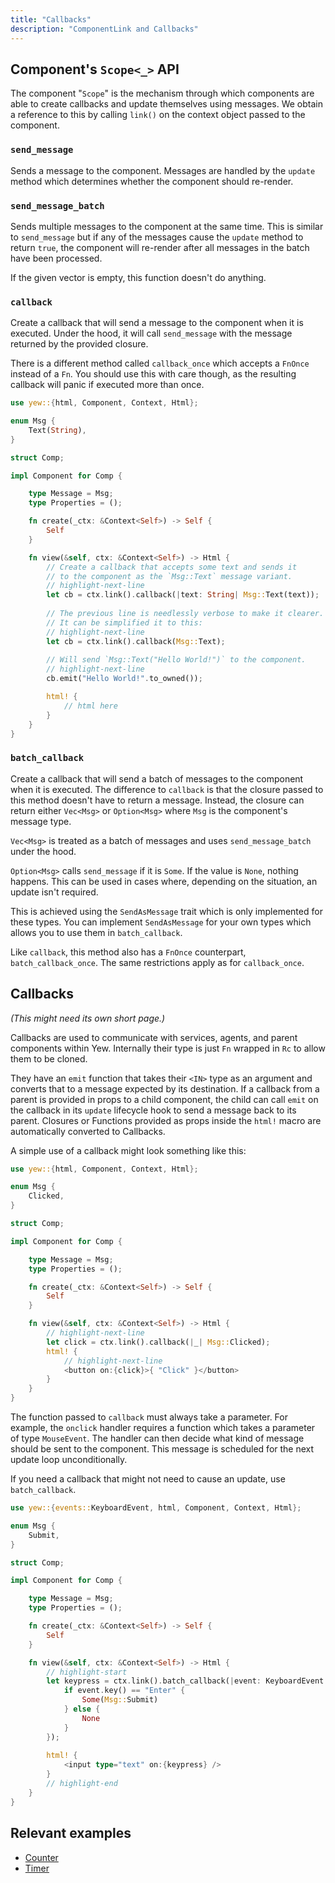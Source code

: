 ```yaml
---
title: "Callbacks"
description: "ComponentLink and Callbacks"
---
```


## Component's `Scope<_>` API

The component "`Scope`" is the mechanism through which components are able to create callbacks and update themselves 
using messages. We obtain a reference to this by calling `link()` on the context object passed to the component.

### `send_message`

Sends a message to the component.
Messages are handled by the `update` method which determines whether the component should re-render.

### `send_message_batch`

Sends multiple messages to the component at the same time.
This is similar to `send_message` but if any of the messages cause the `update` method to return `true`,
the component will re-render after all messages in the batch have been processed.

If the given vector is empty, this function doesn't do anything.

### `callback`

Create a callback that will send a message to the component when it is executed.
Under the hood, it will call `send_message` with the message returned by the provided closure.

There is a different method called `callback_once` which accepts a `FnOnce` instead of a `Fn`.
You should use this with care though, as the resulting callback will panic if executed more than once.

```rust
use yew::{html, Component, Context, Html};

enum Msg {
    Text(String),
}

struct Comp;

impl Component for Comp {

    type Message = Msg;
    type Properties = ();

    fn create(_ctx: &Context<Self>) -> Self {
        Self
    }

    fn view(&self, ctx: &Context<Self>) -> Html {
        // Create a callback that accepts some text and sends it 
        // to the component as the `Msg::Text` message variant.
        // highlight-next-line
        let cb = ctx.link().callback(|text: String| Msg::Text(text));
            
        // The previous line is needlessly verbose to make it clearer.
        // It can be simplified it to this:
        // highlight-next-line
        let cb = ctx.link().callback(Msg::Text);
            
        // Will send `Msg::Text("Hello World!")` to the component.
        // highlight-next-line
        cb.emit("Hello World!".to_owned());

        html! {
            // html here
        }
    }
}
```

### `batch_callback`

Create a callback that will send a batch of messages to the component when it is executed.
The difference to `callback` is that the closure passed to this method doesn't have to return a message.
Instead, the closure can return either `Vec<Msg>` or `Option<Msg>` where `Msg` is the component's message type.

`Vec<Msg>` is treated as a batch of messages and uses `send_message_batch` under the hood.

`Option<Msg>` calls `send_message` if it is `Some`. If the value is `None`, nothing happens.
This can be used in cases where, depending on the situation, an update isn't required.

This is achieved using the `SendAsMessage` trait which is only implemented for these types.
You can implement `SendAsMessage` for your own types which allows you to use them in `batch_callback`.

Like `callback`, this method also has a `FnOnce` counterpart, `batch_callback_once`.
The same restrictions apply as for `callback_once`.

## Callbacks

_\(This might need its own short page.\)_

Callbacks are used to communicate with services, agents, and parent components within Yew.
Internally their type is just `Fn` wrapped in `Rc` to allow them to be cloned.

They have an `emit` function that takes their `<IN>` type as an argument and converts that to a message expected by its destination. If a callback from a parent is provided in props to a child component, the child can call `emit` on the callback in its `update` lifecycle hook to send a message back to its parent. Closures or Functions provided as props inside the `html!` macro are automatically converted to Callbacks.

A simple use of a callback might look something like this:

```rust
use yew::{html, Component, Context, Html};

enum Msg {
    Clicked,
}

struct Comp;

impl Component for Comp {

    type Message = Msg;
    type Properties = ();

    fn create(_ctx: &Context<Self>) -> Self {
        Self
    }

    fn view(&self, ctx: &Context<Self>) -> Html {
        // highlight-next-line
        let click = ctx.link().callback(|_| Msg::Clicked);
        html! {
            // highlight-next-line
            <button on:{click}>{ "Click" }</button>
        }
    }
}
```

The function passed to `callback` must always take a parameter. For example, the `onclick` handler requires a function which takes a parameter of type `MouseEvent`. The handler can then decide what kind of message should be sent to the component. This message is scheduled for the next update loop unconditionally.

If you need a callback that might not need to cause an update, use `batch_callback`.

```rust
use yew::{events::KeyboardEvent, html, Component, Context, Html};

enum Msg {
    Submit,
}

struct Comp;

impl Component for Comp {

    type Message = Msg;
    type Properties = ();

    fn create(_ctx: &Context<Self>) -> Self {
        Self
    }

    fn view(&self, ctx: &Context<Self>) -> Html {
        // highlight-start
        let keypress = ctx.link().batch_callback(|event: KeyboardEvent| {
            if event.key() == "Enter" {
                Some(Msg::Submit)
            } else {
                None
            }
        });
        
        html! {
            <input type="text" on:{keypress} />
        }
        // highlight-end
    }
}
```

## Relevant examples
- [Counter](https://github.com/yewstack/yew/tree/master/examples/counter)
- [Timer](https://github.com/yewstack/yew/tree/master/examples/timer)
